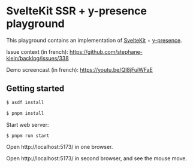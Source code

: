 # SvelteKit SSR + y-presence playground

This playground contains an implementation of [SvelteKit](https://kit.svelte.dev/) + [y-presence](https://github.com/nimeshnayaju/y-presence).

Issue context (in french): https://github.com/stephane-klein/backlog/issues/338

Demo screencast (in french): https://youtu.be/QI8jFuiWFaE

## Getting started

```sh
$ asdf install
```

```sh
$ pnpm install
```

Start web server:

```sh
$ pnpm run start
```

Open http://localhost:5173/ in one browser.

Open http://localhost:5173/ in second browser, and see the mouse move.
